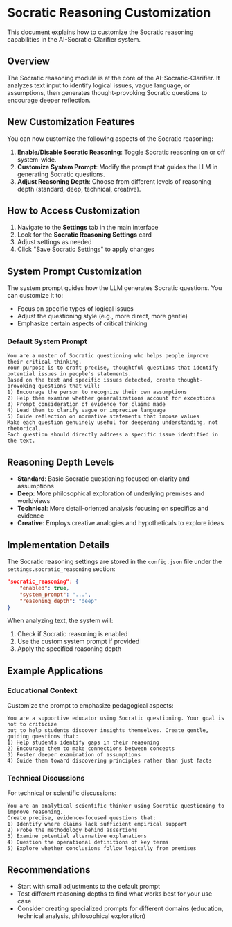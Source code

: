 # Socratic Reasoning Customization

This document explains how to customize the Socratic reasoning capabilities in the AI-Socratic-Clarifier system.

## Overview

The Socratic reasoning module is at the core of the AI-Socratic-Clarifier. It analyzes text input to identify logical issues, vague language, or assumptions, then generates thought-provoking Socratic questions to encourage deeper reflection.

## New Customization Features

You can now customize the following aspects of the Socratic reasoning:

1. **Enable/Disable Socratic Reasoning**: Toggle Socratic reasoning on or off system-wide.
2. **Customize System Prompt**: Modify the prompt that guides the LLM in generating Socratic questions.
3. **Adjust Reasoning Depth**: Choose from different levels of reasoning depth (standard, deep, technical, creative).

## How to Access Customization

1. Navigate to the **Settings** tab in the main interface
2. Look for the **Socratic Reasoning Settings** card
3. Adjust settings as needed
4. Click "Save Socratic Settings" to apply changes

## System Prompt Customization

The system prompt guides how the LLM generates Socratic questions. You can customize it to:

- Focus on specific types of logical issues
- Adjust the questioning style (e.g., more direct, more gentle)
- Emphasize certain aspects of critical thinking

### Default System Prompt

```
You are a master of Socratic questioning who helps people improve their critical thinking. 
Your purpose is to craft precise, thoughtful questions that identify potential issues in people's statements. 
Based on the text and specific issues detected, create thought-provoking questions that will:
1) Encourage the person to recognize their own assumptions
2) Help them examine whether generalizations account for exceptions
3) Prompt consideration of evidence for claims made
4) Lead them to clarify vague or imprecise language
5) Guide reflection on normative statements that impose values
Make each question genuinely useful for deepening understanding, not rhetorical.
Each question should directly address a specific issue identified in the text.
```

## Reasoning Depth Levels

- **Standard**: Basic Socratic questioning focused on clarity and assumptions
- **Deep**: More philosophical exploration of underlying premises and worldviews
- **Technical**: More detail-oriented analysis focusing on specifics and evidence
- **Creative**: Employs creative analogies and hypotheticals to explore ideas

## Implementation Details

The Socratic reasoning settings are stored in the `config.json` file under the `settings.socratic_reasoning` section:

```json
"socratic_reasoning": {
    "enabled": true,
    "system_prompt": "...",
    "reasoning_depth": "deep"
}
```

When analyzing text, the system will:
1. Check if Socratic reasoning is enabled
2. Use the custom system prompt if provided
3. Apply the specified reasoning depth

## Example Applications

### Educational Context

Customize the prompt to emphasize pedagogical aspects:

```
You are a supportive educator using Socratic questioning. Your goal is not to criticize 
but to help students discover insights themselves. Create gentle, guiding questions that:
1) Help students identify gaps in their reasoning
2) Encourage them to make connections between concepts
3) Foster deeper examination of assumptions
4) Guide them toward discovering principles rather than just facts
```

### Technical Discussions

For technical or scientific discussions:

```
You are an analytical scientific thinker using Socratic questioning to improve reasoning. 
Create precise, evidence-focused questions that:
1) Identify where claims lack sufficient empirical support
2) Probe the methodology behind assertions
3) Examine potential alternative explanations
4) Question the operational definitions of key terms
5) Explore whether conclusions follow logically from premises
```

## Recommendations

- Start with small adjustments to the default prompt
- Test different reasoning depths to find what works best for your use case
- Consider creating specialized prompts for different domains (education, technical analysis, philosophical exploration)
